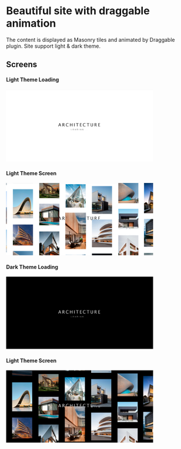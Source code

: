 # Beautiful site with draggable animation

The content is displayed as Masonry tiles and animated by Draggable plugin. Site support light & dark theme.

## Screens

#### Light Theme Loading

<img src="./readme/draggable-loading.png" width="400">

#### Light Theme Screen

<img src="./readme/draggable-screen.jpg" width="400">

#### Dark Theme Loading

<img src="./readme/draggable-loading-dark.png" width="400">

#### Light Theme Screen

<img src="./readme/draggable-screen-dark.jpg" width="400">
